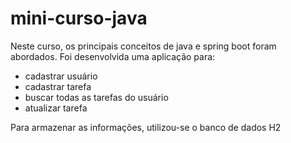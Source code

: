 # mini-curso-java

Neste curso, os principais conceitos de java e spring boot foram abordados.
Foi desenvolvida uma aplicação para:

- cadastrar usuário
- cadastrar tarefa
- buscar todas as tarefas do usuário
- atualizar tarefa

Para armazenar as informações, utilizou-se o banco de dados H2
